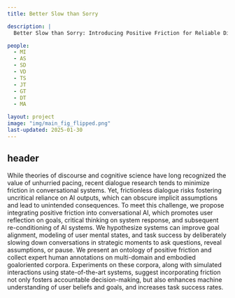 ```yaml
---
title: Better Slow than Sorry

description: |
  Better Slow than Sorry: Introducing Positive Friction for Reliable Dialogue Systems

people:
  - MI
  - AS
  - SD
  - VD
  - TS
  - JT
  - GT
  - DT
  - MA

layout: project
image: "img/main_fig_flipped.png"
last-updated: 2025-01-30
---
```




## header

While theories of discourse and cognitive science have long recognized the value of unhurried pacing, recent dialogue research tends to minimize friction in conversational systems. Yet, frictionless dialogue risks fostering uncritical reliance on AI outputs, which can obscure implicit assumptions and lead to unintended consequences. To meet this challenge, we propose integrating positive friction into conversational AI, which promotes user reflection on goals, critical thinking on system response, and subsequent re-conditioning of AI systems. We hypothesize systems can improve goal alignment, modeling of user mental states, and task success by deliberately slowing down conversations in strategic moments to ask questions, reveal assumptions, or pause. We present an ontology of positive friction and collect expert human annotations on multi-domain and embodied goaloriented corpora. Experiments on these corpora, along with simulated interactions using state-of-the-art systems, suggest incorporating friction not only fosters accountable decision-making, but also enhances machine understanding of user beliefs and goals, and increases task success rates.
